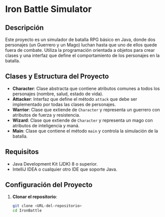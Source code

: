 # Iron Battle Simulator

## Descripción

Este proyecto es un simulador de batalla RPG básico en Java, donde dos personajes (un Guerrero y un Mago) luchan hasta que uno de ellos quede fuera de combate. Utiliza la programación orientada a objetos para crear clases y una interfaz que define el comportamiento de los personajes en la batalla.

## Clases y Estructura del Proyecto

- **Character**: Clase abstracta que contiene atributos comunes a todos los personajes (nombre, salud, estado de vida).
- **Attacker**: Interfaz que define el método `attack` que debe ser implementado por todas las clases de personajes.
- **Warrior**: Clase que extiende de `Character` y representa un guerrero con atributos de fuerza y resistencia.
- **Wizard**: Clase que extiende de `Character` y representa un mago con atributos de inteligencia y maná.
- **Main**: Clase que contiene el método `main` y controla la simulación de la batalla.

## Requisitos

- Java Development Kit (JDK) 8 o superior.
- IntelliJ IDEA o cualquier otro IDE que soporte Java.
  
## Configuración del Proyecto

1. **Clonar el repositorio**:
   ```bash
   git clone <URL-del-repositorio>
   cd IronBattle
